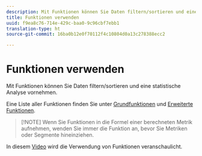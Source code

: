 ```yaml
---
description: Mit Funktionen können Sie Daten filtern/sortieren und eine statistische Analyse vornehmen.
title: Funktionen verwenden
uuid: f9ea8c76-714e-429c-baa0-9c96cbf7ebb1
translation-type: ht
source-git-commit: 16ba0b12e0f70112f4c10804d0a13c278388ecc2

---
```



# Funktionen verwenden

Mit Funktionen können Sie Daten filtern/sortieren und eine statistische Analyse vornehmen.

Eine Liste aller Funktionen finden Sie unter  [Grundfunktionen](/help/components/c-calcmetrics/cm-reference/cm-functions.md) und [Erweiterte Funktionen](/help/components/c-calcmetrics/cm-reference/cm-adv-functions.md).

> [!NOTE] Wenn Sie Funktionen in die Formel einer berechneten Metrik aufnehmen, wenden Sie immer die Funktion an, bevor Sie Metriken oder Segmente hineinziehen.

In diesem [Video](https://youtu.be/SSyWvomnewI) wird die Verwendung von Funktionen veranschaulicht.
